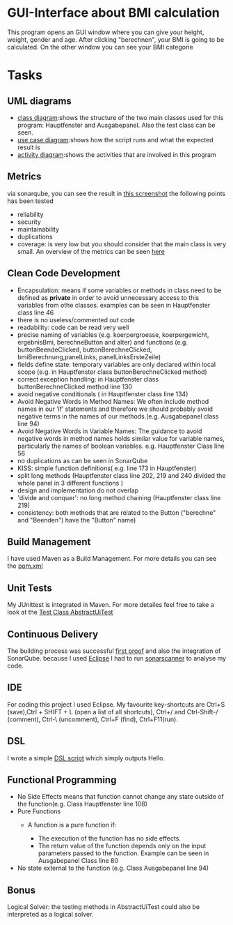 # GUI-Interface about BMI calculation
This program opens an GUI window where you can give your height, weight, gender and age. After clicking "berechnen", your BMI is going to be calculated.
On the other window you can see your BMI categorie

# Tasks
## UML diagrams
- [class diagram](./Proofs/class%20diagram.png):shows the structure of the two main classes used for this program: Hauptfenster and Ausgabepanel.
Also the test class can be seen.
- [use case diagram](./Proofs/UseCaseDiagram.png):shows how the script runs and what the expected result is
- [activity diagram](./Proofs/Aktivitätsdiagram.png):shows the activities that are involved in this program
## Metrics
via sonarqube, you can see the result in [this screenshot](./Proofs/sonarqube.PNG)
the following points has been tested
- reliability
- security
- maintainability
- duplications
- coverage: is very low but you should consider that the main class is very small.
An overview of the metrics can be seen [here](./Proofs/sqoverview.PNG)
## Clean Code Development
- Encapsulation: means if some variables or methods in class need to be defined as **private** in order to avoid unnecessary access to this 
variables from othe classes. examples can be seen in Hauptfenster class line 46
- there is no useless/commented out code
- readability: code can be read very well
- precise naming of variables (e.g. koerpergroesse, koerpergewicht, ergebnisBmi, berechneButton and alter) and functions (e.g. buttonBeendeClicked, buttonBerechneClicked,
bmiBerechnung,panelLinks, panelLinksErsteZeile)
- fields define state: temporary variables are only declared within local scope (e.g. in Hauptfenster class buttonBerechneClicked method)
- correct exception handling: in Hauptfenster class buttonBerechneClicked method line 130
- avoid negative conditionals ( in Hauptfenster class line 134)
- Avoid Negative Words in Method Names: We often include method names in our ‘if’ statements and therefore we should probably avoid negative terms in the names of our methods.(e.g. Ausgabepanel class line 94)
- Avoid Negative Words in Variable Names: The guidance to avoid negative words in method names holds similar value for variable names, particularly the names of boolean variables.
e.g. Hauptfenster Class line 56
- no duplications as can be seen in SonarQube
- KISS: simple function definitions( e.g. line 173 in Hauptfenster)
- split long methods (Hauptfenster class line 202, 219 and 240 divided the whole panel in 3 different functions )
- design and implementation do not overlap
- 'divide and conquer': no long method chaining (Hauptfenster class line 219)
- consistency: both methods that are related to the Button ("berechne" and "Beenden") have the "Button" name) 
## Build Management
I have used Maven as a Build Management. For more details you can see the [pom.xml](./pom.xml)
## Unit Tests
My JUnittest is integrated in Maven. For more detailes feel free to take a look at the [Test Class AbstractUiTest](./src/AbstractUiTest.java)
## Continuous Delivery
The building process was successful [first proof](./Proofs/BuildInstall1.jpg) and also the integration of SonarQube. because I used [Eclipse](./Proofs/eclipse.PNG) I had to run [sonarscanner](./Proofs/sonarscannerSucces.PNG) to analyse my code.
## IDE
For coding this project I used Eclipse. My favourite key-shortcuts are Ctrl+S (save),Ctrl + SHIFT + L (open a list of all shortcuts), Ctrl+/ and Ctrl-Shift-/ (comment), Ctrl-\ (uncomment), Ctrl+F (find), Ctrl+F11(run).
## DSL
I wrote a simple [DSL script](./DSL/DSL_Simple_Greeting) which simply outputs Hello.
## Functional Programming
- No Side Effects means that function cannot change any state outside of the function(e.g. Class Hauptfenster line 108)
- Pure Functions
  - A function is a pure function if:

      - The execution of the function has no side effects.
      - The return value of the function depends only on the input parameters passed to the function. Example can be seen in Ausgabepanel Class line 80
- No state external to the function (e.g. Class Ausgabepanel line 94)
## Bonus
Logical Solver: the testing methods in AbstractUiTest could also be interpreted as a logical solver.

      
